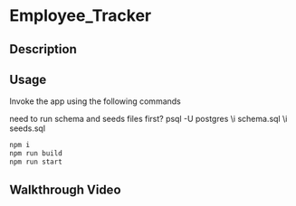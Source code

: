 # Employee_Tracker

## Description

## Usage
Invoke the app using the following commands

need to run schema and seeds files first?
psql -U postgres
\i schema.sql
\i seeds.sql

```bash
npm i
npm run build
npm run start
```

## Walkthrough Video